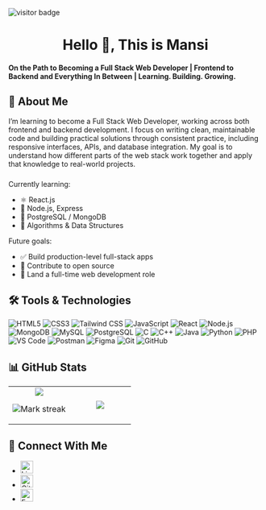 <!-- VISITOR COUNT -->
<p align="left">
  <img src="https://visitor-badge.laobi.icu/badge?page_id=Mansi-prasad.Mansi-prasad" alt="visitor badge" />
</p>

###

<!-- CENTERED MAIN HEADER -->
<div>
  <h1 align="center">Hello 👋, This is Mansi</h1>
  <h4>On the Path to Becoming a Full Stack Web Developer | Frontend to Backend and Everything In Between | Learning. Building. Growing.
  </h4>
</div>

###

## 🧠 About Me  
I’m learning to become a Full Stack Web Developer, working across both frontend and backend development. I focus on writing clean, maintainable code and building practical solutions through consistent practice, including responsive interfaces, APIs, and database integration. My goal is to understand how different parts of the web stack work together and apply that knowledge to real-world projects.  
###
Currently learning:
- ⚛️ React.js
- 🧩 Node.js, Express
- 🐘 PostgreSQL / MongoDB
- 🧠 Algorithms & Data Structures

Future goals:
- ✅ Build production-level full-stack apps
- 🤝 Contribute to open source
- 🎯 Land a full-time web development role

###

## 🛠️ Tools & Technologies

![HTML5](https://img.shields.io/badge/HTML5-E34F26?logo=html5&logoColor=white)
![CSS3](https://img.shields.io/badge/CSS3-1572B6?logo=css3&logoColor=white)
![Tailwind CSS](https://img.shields.io/badge/TailwindCSS-06B6D4?logo=tailwind-css&logoColor=white)
![JavaScript](https://img.shields.io/badge/JavaScript-F7DF1E?logo=javascript&logoColor=black)
![React](https://img.shields.io/badge/React-20232A?logo=react&logoColor=61DAFB)
![Node.js](https://img.shields.io/badge/Node.js-339933?logo=node.js&logoColor=white)
![MongoDB](https://img.shields.io/badge/MongoDB-4EA94B?logo=mongodb&logoColor=white)
![MySQL](https://img.shields.io/badge/MySQL-4479A1?logo=mysql&logoColor=white)
![PostgreSQL](https://img.shields.io/badge/PostgreSQL-336791?logo=postgresql&logoColor=white)
![C](https://img.shields.io/badge/C-00599C?logo=c&logoColor=white)
![C++](https://img.shields.io/badge/C++-00599C?logo=c%2B%2B&logoColor=white)
![Java](https://img.shields.io/badge/Java-007396?logo=java&logoColor=white)
![Python](https://img.shields.io/badge/Python-3776AB?logo=python&logoColor=white)
![PHP](https://img.shields.io/badge/PHP-777BB4?logo=php&logoColor=white)
![VS Code](https://img.shields.io/badge/VS%20Code-007ACC?logo=visual-studio-code&logoColor=white)
![Postman](https://img.shields.io/badge/Postman-FF6C37?logo=postman&logoColor=white)
![Figma](https://img.shields.io/badge/Figma-F24E1E?logo=figma&logoColor=white)
![Git](https://img.shields.io/badge/Git-F05032?logo=git&logoColor=white)
![GitHub](https://img.shields.io/badge/GitHub-181717?logo=github&logoColor=white)

###

## 📊 GitHub Stats

<table><tbody><tr border="none"><td width="50%" align="center">

<img align="center" src="https://readme-stats-fork-mauve.vercel.app/api/?username=Mansi-prasad&theme=dark&show_icons=true&count_private=true">

<img alt="Mark streak" src="https://github-readme-streak-stats-five-roan.vercel.app?user=Mansi-prasad&theme=dark"></td><td width="50%" align="center">
<img align="center" src="https://readme-stats-fork-mauve.vercel.app/api/top-langs/?username=Mansi-prasad&theme=dark&hide_border=false&no-bg=true&no-frame=true&langs_count=6"></td></tr></tbody></table>


###  

## 🔗 Connect With Me
<!-- SOCIAL MEDIA BADGES -->
  <ul>
    <li>
      <a href="https://www.linkedin.com/in/mansi-prasad11/" target="_blank">
        <img src="https://img.shields.io/static/v1?message=LinkedIn&logo=linkedin&label=&color=0077B5&logoColor=white&labelColor=&style=for-the-badge" height="25" alt="LinkedIn badge" />
      </a>
    </li>
    <li>
      <a href="https://github.com/Mansi-prasad/" target="_blank">
        <img src="https://img.shields.io/static/v1?message=GitHub&logo=github&label=&color=181717&logoColor=white&labelColor=&style=for-the-badge" height="25" alt="GitHub badge" />
      </a>
    </li>
    <li>
      <a href="mailto:mansi13980@gmail.com" target="_blank">
        <img src="https://img.shields.io/static/v1?message=Email&logo=gmail&label=&color=EA4335&logoColor=white&labelColor=&style=for-the-badge" height="25" alt="Email badge" />
      </a>
    </li>
  </ul>

###

